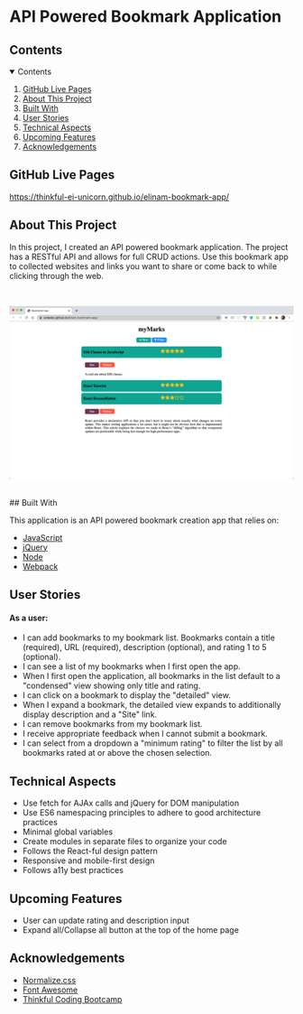 # API Powered Bookmark Application

<!-- TABLE OF CONTENTS -->
## Contents 
<details open="open">
  <summary>Contents</summary>
  <ol>
    <li><a href="#github-lives-pages">GitHub Live Pages</a></li>
    <li><a href="#about">About This Project</a></li>
    <li><a href="#built-with">Built With</a></li>
    <li><a href="#user-stories">User Stories</a></li>
    <li><a href="#technical-aspects">Technical Aspects</a></li>
    <li><a href="#upcoming-features">Upcoming Features</a></li>
    <li><a href="#acknowledgements">Acknowledgements</a></li>
  </ol>
</details>


## GitHub Live Pages

https://thinkful-ei-unicorn.github.io/elinam-bookmark-app/


## About This Project

In this project, I created an API powered bookmark application. The project has a RESTful API and allows for full CRUD actions. Use this bookmark app to collected websites and links you want to share or come back to while clicking through the web. 

<br>

![Bookmark Application](https://github.com/aniledev/elinam-bookmark-app/blob/gh-pages/bookmark-app.png?raw=true)

<br>
## Built With

This application is an API powered bookmark creation app that relies on:
* [JavaScript](https://www.javascript.com/)
* [jQuery](https://jquery.com)
* [Node](https://nodejs.org/)
* [Webpack](https://webpack.js.org/)


## User Stories

#### As a user:

- I can add bookmarks to my bookmark list. Bookmarks contain a title (required), URL (required), description (optional), and rating 1 to 5 (optional).
- I can see a list of my bookmarks when I first open the app.
- When I first open the application, all bookmarks in the list default to a "condensed" view showing only title and rating.
- I can click on a bookmark to display the "detailed" view.
- When I expand a bookmark, the detailed view expands to additionally display description and a "Site" link.
- I can remove bookmarks from my bookmark list.
- I receive appropriate feedback when I cannot submit a bookmark.
- I can select from a dropdown a "minimum rating" to filter the list by all bookmarks rated at or above the chosen selection.


## Technical Aspects

- Use fetch for AJAx calls and jQuery for DOM manipulation
- Use ES6 namespacing principles to adhere to good architecture practices
- Minimal global variables
- Create modules in separate files to organize your code
- Follows the React-ful design pattern
- Responsive and mobile-first design
- Follows a11y best practices


## Upcoming Features

- User can update rating and description input
- Expand all/Collapse all button at the top of the home page

<!-- ACKNOWLEDGEMENTS -->

## Acknowledgements
* [Normalize.css](https://necolas.github.io/normalize.css/)
* [Font Awesome](https://fontawesome.com)
* [Thinkful Coding Bootcamp](https://www.thinkful.com/)

